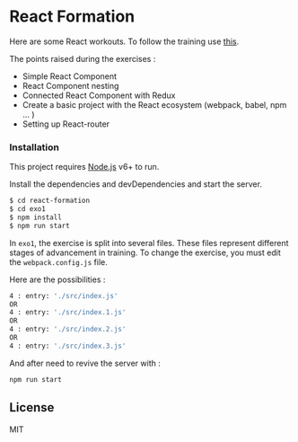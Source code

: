 # React Formation

Here are some React workouts. To follow the training use [this](https://github.com/KnockNow/react-formation/blob/master/React.js%20-%20introduction.pdf).

The points raised during the exercises :
  - Simple React Component
  - React Component nesting
  - Connected React Component with Redux
  - Create a basic project with the React ecosystem (webpack, babel, npm ... )
  - Setting up React-router


### Installation

This project requires [Node.js](https://nodejs.org/) v6+ to run.

Install the dependencies and devDependencies and start the server.

```sh
$ cd react-formation
$ cd exo1
$ npm install
$ npm run start
```

In `exo1`, the exercise is split into several files. These files represent different stages of advancement in training.
To change the exercise, you must edit the `webpack.config.js` file.

Here are the possibilities :
```sh
4 : entry: './src/index.js'
OR
4 : entry: './src/index.1.js'
OR
4 : entry: './src/index.2.js'
OR
4 : entry: './src/index.3.js'
```

And after need to revive the server with :
```sh
npm run start
```

License
----

MIT
